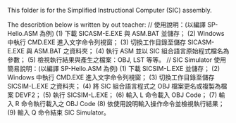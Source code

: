 
This folder is for the Simplified Instructional Computer (SIC) assembly.

The describtion below is written by out teacher:
// 使用說明：(以編譯 SP-Hello.ASM 為例)
    (1) 下載 SICASM-E.EXE 與 ASM.BAT 並儲存；
    (2) Windows 中執行 CMD.EXE 進入文字命令列視窗；
    (3) 切換工作目錄至儲存 SICASM-E.EXE 與 ASM.BAT 之資料夾；
    (4) 執行 ASM 並以 SIC 組合語言原始程式檔名為參數；
    (5) 檢視執行結果與產生之檔案：OBJ, LST 等等。
// SIC Simulator 使用簡易說明：(以編譯 SP-Hello.ASM 為例)
    (1) 下載 SICSIM-L.EXE 並儲存；
    (2) Windows 中執行 CMD.EXE 進入文字命令列視窗；
    (3) 切換工作目錄至儲存 SICSIM-L.EXE 之資料夾；
    (4) 將 SIC 組合語言程式之 OBJ 檔案更名或複製為檔案 DEVF2；
    (5) 執行 SICSIM-L.EXE；
    (6) 輸入 L 命令載入 OBJ Code；
    (7) 輸入 R 命令執行載入之 OBJ Code
    (8) 依使用說明輸入操作命令並檢視執行結果；
    (9) 輸入 Q 命令結束 SIC Simulator。